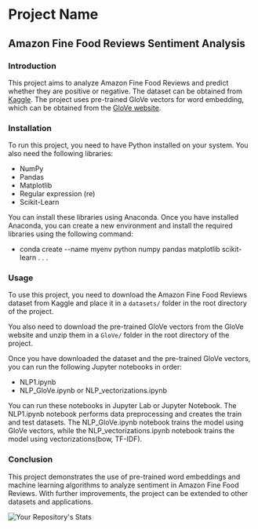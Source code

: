 # Project Name

## Amazon Fine Food Reviews Sentiment Analysis

### Introduction

This project aims to analyze Amazon Fine Food Reviews and predict whether they are positive or negative. The dataset can be obtained from [Kaggle](https://www.kaggle.com/datasets/snap/amazon-fine-food-reviews). The project uses pre-trained GloVe vectors for word embedding, which can be obtained from the [GloVe website](https://nlp.stanford.edu/projects/glove/).

### Installation

To run this project, you need to have Python installed on your system. You also need the following libraries:

- NumPy
- Pandas
- Matplotlib
- Regular expression (re)
- Scikit-Learn

You can install these libraries using Anaconda. Once you have installed Anaconda, you can create a new environment and install the required libraries using the following command:
* conda create --name myenv python numpy pandas matplotlib scikit-learn . . .


### Usage

To use this project, you need to download the Amazon Fine Food Reviews dataset from Kaggle and place it in a `datasets/` folder in the root directory of the project.

You also need to download the pre-trained GloVe vectors from the GloVe website and unzip them in a `GloVe/` folder in the root directory of the project.

Once you have downloaded the dataset and the pre-trained GloVe vectors, you can run the following Jupyter notebooks in order:

- NLP1.ipynb
- NLP_GloVe.ipynb or NLP_vectorizations.ipynb

You can run these notebooks in Jupyter Lab or Jupyter Notebook. The NLP1.ipynb notebook performs data preprocessing and creates the train and test datasets. The NLP_GloVe.ipynb notebook trains the model using GloVe vectors, while the NLP_vectorizations.ipynb notebook trains the model using vectorizations(bow, TF-IDF).

### Conclusion

This project demonstrates the use of pre-trained word embeddings and machine learning algorithms to analyze sentiment in Amazon Fine Food Reviews. With further improvements, the project can be extended to other datasets and applications.


![Your Repository's Stats](https://github-readme-stats.vercel.app/api?username=rammalali&show_icons=true)

